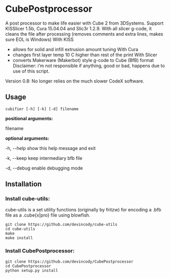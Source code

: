 # CubePostprocessor
A post processor to make life easier with Cube 2 from 3DSystems.
Support KISSlicer 1.5b, Cura 15.04.04 and Slic3r 1.2.9.
With all slicer g-code, it cleans the file after processing (removes comments and extra lines, makes sure EOL is Windows)
With KISS
 - allows for solid and infill extrusion amount tuning
With Cura
 - changes first layer temp 10 C higher than rest of the print
With Slicer
 - converts Makerware (Makerbot) style g-code to Cube (BfB) format
Disclaimer: i'm not responsible if anything, good or bad, happens due to use of this script.

Version 0.8: No longer relies on the much slower CodeX software.

## Usage
    cubifier [-h] [-k] [-d] filename

**positional arguments:**

  filename

**optional arguments:**

-h, --help   show this help message and exit
  
-k, --keep   keep intermediary bfb file
  
-d, --debug  enable debugging mode


## Installation

### Install cube-utils:

cube-utils is a set utility functions (originally by fritzw) for encoding a .bfb file as a .cube{x|pro} file using blowfish.

    git clone https://github.com/devincody/cube-utils
    cd cube-utils
    make
    make install
    
### Install CubePostprocessor:
    git clone https://github.com/devincody/CubePostprocessor
    cd CubePostprocessor
    python setup.py install
